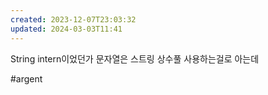 ```yaml
---
created: 2023-12-07T23:03:32
updated: 2024-03-03T11:41
---
```

String intern이었던가
문자열은 스트링 상수풀 사용하는걸로 아는데

#argent 